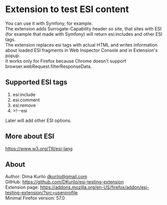 # Extension to test ESI content #

You can use it with Symfony, for example.  
The extension adds Surrogate-Capability header so site, that sites with ESI (for example that made with Symfony) will return esi:includes and other ESI tags.  
The extension replaces esi tags with actual HTML and writes information about loaded ESI fragments in Web Inspector Console and in Extension's popup.  
It works only for Firefox because Chrome doesn't support browser.webRequest.filterResponseData.  

## Supported ESI tags ##

1. esi:include  
2. esi:comment  
3. esi:remove  
4. &gt;!--esi  
  
Later will add other ESI options.  


## More about ESI ##

https://www.w3.org/TR/esi-lang  


## About ##

Author: Dima Kurilo <dkurilo@gmail.com>  
GitHub: https://github.com/DKurilo/esi-testing-extension  
Extension page: https://addons.mozilla.org/en-US/firefox/addon/esi-testing-extension/?src=userprofile  
Minimal Firefox version: 57.0  
